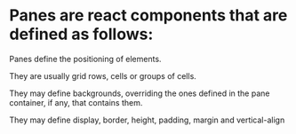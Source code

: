 # Panes are react components that are defined as follows:

Panes define the positioning of elements.

They are usually grid rows, cells or groups of cells.

They may define backgrounds, overriding the ones defined in the pane container,
if any, that contains them.

They may define display, border, height, padding, margin and vertical-align

